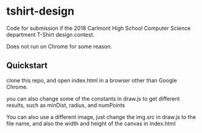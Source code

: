 # tshirt-design

Code for submission if the 2018 Carlmont High School Computer Science department T-Shirt design contest.

Does not run on Chrome for some reason.

## Quickstart

clone this repo, and open index.html in a browser other than Google Chrome.

you can also change some of the constants in draw.js to get different results, such as minDist, radius, and numPoints

You can also use a different image, just change the img.src in draw.js to the file name, and also the width and height of the canvas in index.html 
